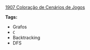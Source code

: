 [1907 Coloração de Cenários de Jogos](https://www.urionlinejudge.com.br/judge/pt/problems/view/1907)

**Tags:**
- Grafos
- `C`
- Backtracking
- DFS
